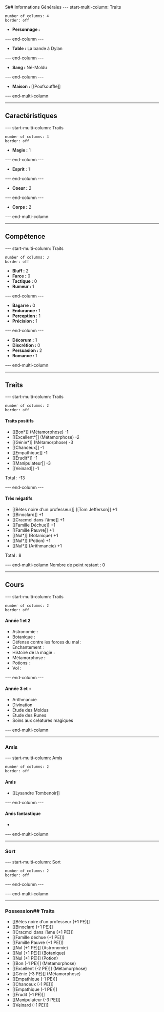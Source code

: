 S## Informations Générales
--- start-multi-column: Traits
```column-settings  
number of columns: 4
border: off
```

- **Personnage :**

--- end-column ---

- **Table :**
	La bande à Dylan

--- end-column ---

- **Sang :**
	Né-Moldu

--- end-column ---

- **Maison :**
	[[Poufsouffle]]

--- end-multi-column

---
## Caractéristiques
--- start-multi-column: Traits
```column-settings  
number of columns: 4
border: off
```

- **Magie :** 1

--- end-column ---

- **Esprit :** 1

--- end-column ---

- **Coeur :** 2

--- end-column ---

- **Corps :** 2

--- end-multi-column

---
## Compétence
--- start-multi-column: Traits
```column-settings  
number of columns: 3
border: off
```

- **Bluff :** 2
- **Farce :** 0
- **Tactique :** 0
- **Rumeur :** 1

--- end-column ---

- **Bagarre :** 0
- **Endurance :** 1
- **Perception :** 1
- **Précision :** 1

--- end-column ---

- **Décorum :** 1
- **Discrétion :** 0
- **Persuasion :** 2
- **Romance :** 1

--- end-multi-column

---
## Traits
--- start-multi-column: Traits
```column-settings  
number of columns: 2
border: off
```

#### Traits positifs
- [[Bon*]] (Métamorphose) -1
- [[Excellent*]] (Métamorphose) -2
- [[Génie*]] (Métamorphose) -3
- [[Chanceux]] -1
- [[Empathique]] -1
- [[Érudit*]] -1
- [[Manipulateur]] -3
- [[Veinard]] -1

Total : -13

--- end-column ---

#### Très négatifs
- [[Bêtes noire d'un professeur]] [[Tom Jefferson]] +1
- [[Binoclard]] +1
- [[Cracmol dans l'âme]] +1
- [[Famille Déchue]] +1
- [[Famille Pauvre]] +1
- [[Nul*]] (Botanique) +1
- [[Nul*]] (Potion) +1
- [[Nul*]] (Arithmancie) +1

Total : 8

--- end-multi-column
Nombre de point restant : 0

---
## Cours
--- start-multi-column: Traits
```column-settings  
number of columns: 2
border: off
```

#### Année 1 et 2
- Astronomie :
- Botanique :
- Défense contre les forces du mal :
- Enchantement :
- Histoire de la magie :
- Métamorphose :
- Potions :
- Vol :

--- end-column ---

#### Année 3 et +
- Arithmancie
- Divination
- Étude des Moldus
- Étude des Runes
- Soins aux créatures magiques

--- end-multi-column

---
### Amis
--- start-multi-column: Amis
```column-settings  
number of columns: 2
border: off
```

#### Amis
- [[Lysandre Tombenoir]]

--- end-column ---

#### Amis fantastique
- 

--- end-multi-column

---
### Sort
--- start-multi-column: Sort
```column-settings  
number of columns: 2
border: off
```


--- end-column ---



--- end-multi-column

---
### Possession## Traits
- [[Bêtes noire d'un professeur (+1 PE)]]
- [[Binoclard (+1 PE)]]
- [[Cracmol dans l’âme (+1 PE)]]
- [[Famille déchue (+1 PE)]]
- [[Famille Pauvre (+1 PE)]]
- [[Nul (+1 PE)]] (Astronomie)
- [[Nul (+1 PE)]] (Botanique)
- [[Nul (+1 PE)]] (Potion)
- [[Bon (-1 PE)]] (Métamorphose)
- [[Excellent (-2 PE)]] (Métamorphose)
- [[Génie (-3 PE)]] (Métamorphose)
- [[Empathique (-1 PE)]]
- [[Chanceux (-1 PE)]]
- [[Empathique (-1 PE)]]
- [[Érudit (-1 PE)]]
- [[Manipulateur (-3 PE)]]
- [[Veinard (-1 PE)]]